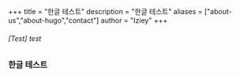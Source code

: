 +++
title = "한글 테스트"
description = "한글 테스트"
aliases = ["about-us","about-hugo","contact"]
author = "Iziey"
+++

<h6> [Test] test </h6>
<h3> 한글 테스트 </h3>